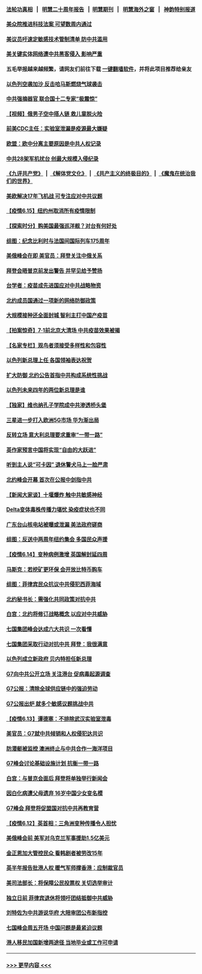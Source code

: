 #### [法轮功真相](https://github.com/gfw-breaker/truth/blob/master/README.md?t=0) &nbsp;&nbsp;|&nbsp;&nbsp; [明慧二十周年报告](https://github.com/gfw-breaker/mh-reports/blob/master/README.md?t=0) &nbsp;&nbsp;|&nbsp;&nbsp;[明慧期刊](https://github.com/gfw-breaker/mh-qikan) &nbsp;&nbsp;|&nbsp;&nbsp; [明慧海外之窗](https://github.com/gfw-breaker/mh-news/blob/master/README.md?t=0) &nbsp;&nbsp;|&nbsp;&nbsp; [神韵特别报道](https://github.com/gfw-breaker/mh-news/blob/master/shenyun.md?t=0)
#### [美众院推进科技法案 可望数周内通过](../pages/nsc418/n13025350.md?t=06161602) 
#### [美议员吁速定敏感技术管制清单 防中共滥用](../pages/nsc418/n13024937.md?t=06161602) 
#### [美关键实体网络遭中共黑客侵入 影响严重](../pages/nsc418/n13024625.md?t=06161602) 
#### 五毛举报越来越频繁，请网友们前往下载 [一键翻墙软件](https://github.com/gfw-breaker/ssr-accounts)，并将此项目推荐给亲友
#### [以色列空袭加沙 反击哈马斯燃烧气球袭击](../pages/nsc418/n13024718.md?t=06161602) 
#### [中共强摘器官 联合国十二专家“极震惊”](../pages/nsc418/n13024313.md?t=06161602) 
#### [【视频】俄男子空中搭人链 救儿童脱火险](../pages/nsc418/n13024084.md?t=06161602) 
#### [前美CDC主任：实验室泄漏是疫源最大嫌疑](../pages/nsc418/n13024130.md?t=06161602) 
#### [欧盟：欧中分离主要原因是中共人权记录](../pages/nsc418/n13023933.md?t=06161602) 
#### [中共28架军机扰台 创最大规模入侵纪录](../pages/nsc418/n13023780.md?t=06161602) 
#### [《九评共产党》](https://github.com/begood0513/9ping.md/blob/master/README.md) &nbsp;|&nbsp; [《解体党文化》](../../../../jtdwh.md/blob/master/README.md)  &nbsp;|&nbsp; [《共产主义的终极目的》](../../../../gczydzjmd.md/blob/master/README.md) &nbsp;|&nbsp; [《魔鬼在统治我们的世界》](../../../../mgztzwmdsj.md/blob/master/README.md) 
#### [美欧解决17年飞机战 可专注应对中共议题](../pages/nsc418/n13023516.md?t=06161602) 
#### [【疫情6.15】纽约州取消所有疫情限制](../pages/nsc418/n13023125.md?t=06161602) 
#### [【探索时分】购美国最强巡洋舰？对台有何好处](../pages/nsc418/n13021908.md?t=06161602) 
#### [组图：纪念比利时与法国间国际列车175周年](../pages/nsc418/n13022917.md?t=06161602) 
#### [美俄峰会在即 美官员：拜登关注中俄关系](../pages/nsc418/n13022891.md?t=06161602) 
#### [拜登会晤普京前发出警告 并罕见给予赞扬](../pages/nsc418/n13022468.md?t=06161602) 
#### [台学者：疫苗成先进国应对中共战略物资](../pages/nsc418/n13022441.md?t=06161602) 
#### [北约成员国通过一项新的网络防御政策](../pages/nsc418/n13022233.md?t=06161602) 
#### [大规模接种还全面封城 智利主打中国产疫苗](../pages/nsc418/n13022053.md?t=06161602) 
#### [【拍案惊奇】7‧1前北京大清场 中共疫苗效果被揭](../pages/nsc418/n13020472.md?t=06161602) 
#### [【名家专栏】观鸟者须接受多样性和包容性](../pages/nsc418/n13021151.md?t=06161602) 
#### [以色列新总理上任 各国领袖表达祝贺](../pages/nsc418/n13021838.md?t=06161602) 
#### [扩大防御 北约公告首指中共构成系统性挑战](../pages/nsc418/n13021758.md?t=06161602) 
#### [以色列未来四年的两位新总理是谁](../pages/nsc418/n13021459.md?t=06161602) 
#### [【独家】维也纳孔子学院成中共渗透桥头堡](../pages/nsc418/n12990081.md?t=06161602) 
#### [三星进一步打入欧洲5G市场 华为渐出局](../pages/nsc418/n13021536.md?t=06161602) 
#### [反转立场 意大利总理要求重审“一带一路”](../pages/nsc418/n13021413.md?t=06161602) 
#### [英作家预言中国将实现“自由的大跃进”](../pages/nsc418/n13021279.md?t=06161602) 
#### [听到主人说“可卡因” 退休警犬马上一脸严肃](../pages/nsc418/n13020801.md?t=06161602) 
#### [北约峰会开幕 首次在公报中剑指中共](../pages/nsc418/n13021423.md?t=06161602) 
#### [【新闻大家谈】十堰爆炸 触中共敏感神经](../pages/nsc418/n13021116.md?t=06161602) 
#### [Delta变体毒株传播力堪忧 染疫症状也不同](../pages/nsc418/n13021222.md?t=06161602) 
#### [广东台山核电站被曝或泄漏 美法政府磋商](../pages/nsc418/n13021195.md?t=06161602) 
#### [组图：反送中两周年纽约集会 多国民众声援](../pages/nsc418/n13020943.md?t=06161602) 
#### [【疫情6.14】变种病例激增 英国解封延四周](../pages/nsc418/n13020806.md?t=06161602) 
#### [马斯克：若挖矿更环保 会开放比特币购车](../pages/nsc418/n13020807.md?t=06161602) 
#### [组图：菲律宾民众抗议中共侵犯西菲海域](../pages/nsc418/n13020731.md?t=06161602) 
#### [北约秘书长：需强化共同政策对抗中共](../pages/nsc418/n13020371.md?t=06161602) 
#### [白宫：北约将修订战略概念 以应对中共威胁](../pages/nsc418/n13020216.md?t=06161602) 
#### [七国集团峰会达成六大共识 一次看懂](../pages/nsc418/n13019857.md?t=06161602) 
#### [七国集团采取行动对抗中共 拜登：我很满意](../pages/nsc418/n13019732.md?t=06161602) 
#### [以色列成立新政府 贝内特担任新总理](../pages/nsc418/n13019788.md?t=06161602) 
#### [G7向中共公开立场 关注港台 促病毒起源调查](../pages/nsc418/n13019759.md?t=06161602) 
#### [G7公报：清除全球供应链中的强迫劳动](../pages/nsc418/n13019695.md?t=06161602) 
#### [G7公报出炉 就多个敏感议题挑战中共](../pages/nsc418/n13019389.md?t=06161602) 
#### [【疫情6.13】谭德塞：不排除武汉实验室泄毒](../pages/nsc418/n13019005.md?t=06161602) 
#### [美官员：G7就中共倾销和人权侵犯达共识](../pages/nsc418/n13018231.md?t=06161602) 
#### [防潜艇被监控 澳洲终止与中共合作一海洋项目](../pages/nsc418/n13018180.md?t=06161602) 
#### [G7峰会讨论基础设施计划 抗衡一带一路](../pages/nsc418/n13017810.md?t=06161602) 
#### [白宫：与普京会面后 拜登将单独举行新闻会](../pages/nsc418/n13018084.md?t=06161602) 
#### [因白化病遭父母遗弃 16岁中国少女变名模](../pages/nsc418/n13016937.md?t=06161602) 
#### [G7峰会 拜登将促盟国对抗中共再教育营](../pages/nsc418/n13017649.md?t=06161602) 
#### [【疫情6.12】英首相：三角洲变种传播令人担忧](../pages/nsc418/n13017379.md?t=06161602) 
#### [美俄峰会前 美军对乌克兰军事援助1.5亿美元](../pages/nsc418/n13017229.md?t=06161602) 
#### [金正恩加大管控民众 看韩剧者被劳改15年](../pages/nsc418/n13016920.md?t=06161602) 
#### [英半年报告批港人权 暖气军师撑香港：应制裁官员](../pages/nsc418/n13017025.md?t=06161602) 
#### [美司法部长：将保障公民投票权 关切选举审计](../pages/nsc418/n13016874.md?t=06161602) 
#### [独立日前 菲律宾退休将领吁团结抵御中共威胁](../pages/nsc418/n13016402.md?t=06161602) 
#### [刘特佐为中共游说华府 大陪审团公布新指控](../pages/nsc418/n13015936.md?t=06161602) 
#### [七国峰会周五开场 中国问题是最紧迫议题](../pages/nsc418/n13016362.md?t=06161602) 
#### [港人移民加国新增两途径 当地毕业或工作可申请](../pages/nsc418/n13016219.md?t=06161602) 

----
#### [ >>> 更早内容 <<< ](../indexes/nsc418-earlier.md)

